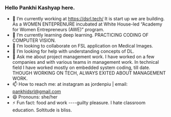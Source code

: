 ### Hello Pankhi Kashyap here. 

- 🔭 I’m currently working at https://dsrl.tech/ It is start up we are building. As a WOMEN ENTEPRENURE incubated at White House-led “Academy for Women Entrepreneurs (AWE)” program. 
- 🌱 I’m currently learning deep learning. PRACTICING CODING OF COMPUTER VISION.
- 👯 I’m looking to collaborate on FSL application on Medical Images. 
- 🤔 I’m looking for help with understanding concepts of DL.
- 💬 Ask me about project management work. I have worked on a few companies and with various teams in management work. In technical field I have worked mostly on embedded system coding, till date. THOUGH WORKING ON TECH, ALWAYS EXITED ABOUT MANAGEMENT WORK. 
- 📫 How to reach me: at instagram as jordenpiu | email: pankhidsrl@gmail.com 
- 😄 Pronouns: she/her
- ⚡ Fun fact: food and work ----guilty pleasure. I hate classroom education. Soltitude is bliss. 
   

